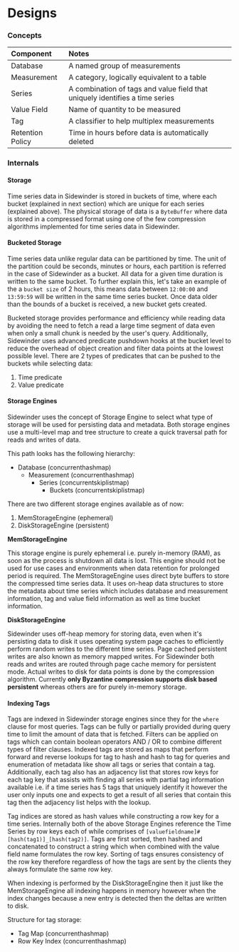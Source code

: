 # Designs

### Concepts
|  Component       |                                 Notes                              |
|:-----------------|:------------------------------------------------------------------|
|   Database       |        A named group of measurements                               |
| Measurement      |        A category, logically equivalent to a table                 |
|    Series        | A combination of tags and value field that uniquely identifies a time series|
| Value Field      |        Name of quantity to be measured                             |
|     Tag          |        A classifier to help multiplex measurements                 |
|Retention Policy  |        Time in hours before data is automatically deleted          |

### Internals

#### Storage
Time series data in Sidewinder is stored in buckets of time, where each bucket (explained in next section) which are unique for each series (explained above). The physical storage of data is a ```ByteBuffer``` where data is stored in a compressed format using one of the few compression algorithms implemented for time series data in Sidewinder.

#### Bucketed Storage
Time series data unlike regular data can be partitioned by time. The unit of the partition could be seconds, minutes or hours, each partition is referred in the case of Sidewinder as a bucket. All data for a given time duration is written to the same bucket. To further explain this, let's take an example of the a ```bucket size``` of 2 hours, this means data between ```12:00:00``` and ```13:59:59``` will be written in the same time series bucket. Once data older than the bounds of a bucket is received, a new bucket gets created.

Bucketed storage provides performance and efficiency while reading data by avoiding the need to fetch a read a large time segment of data even when only a small chunk is needed by the user's query. Additionally, Sidewinder uses advanced predicate pushdown hooks at the bucket level to reduce the overhead of object creation and filter data points at the lowest possible level. There are 2 types of predicates that can be pushed to the buckets while selecting data:

1. Time predicate
2. Value predicate

#### Storage Engines
Sidewinder uses the concept of Storage Engine to select what type of storage will be used for persisting data and metadata. Both storage engines use a multi-level map and tree structure to create a quick traversal path for reads and writes of data.

This path looks has the following hierarchy:
- Database (concurrenthashmap)
  - Measurement (concurrenthashmap)
    - Series (concurrentskiplistmap)
      - Buckets (concurrentskiplistmap)

There are two different storage engines available as of now:
1. MemStorageEngine (ephemeral)
2. DiskStorageEngine (persistent)

**MemStorageEngine**

This storage engine is purely ephemeral i.e. purely in-memory (RAM), as soon as the process is shutdown all data is lost. This engine should not be used for use cases and environments when data retention for prolonged period is required. The MemStorageEngine uses direct byte buffers to store the compressed time series data. It uses on-heap data structures to store the metadata about time series which includes database and measurement information, tag and value field information as well as time bucket information.

**DiskStorageEngine**

Sidewinder uses off-heap memory for storing data, even when it's persisting data to disk it uses operating system page caches to efficiently perform random writes to the different time series. Page cached persistent writes are also known as memory mapped writes. For Sidewinder both reads and writes are routed through page cache memory for persistent mode. Actual writes to disk for data points is done by the compression algorithm. Currently **only Byzantine compression supports disk based persistent** whereas others are for purely in-memory storage.

#### Indexing Tags
Tags are indexed in Sidewinder storage engines since they for the ```where``` clause for most queries. Tags can be fully or partially provided during query time to limit the amount of data that is fetched. Filters can be applied on tags which can contain boolean operators AND / OR to combine different types of filter clauses. Indexed tags are stored as maps that perform forward and reverse lookups for tag to hash and hash to tag for queries and enumeration of metadata like show all tags or series that contain a tag. Additionally, each tag also has an adjacency list that stores row keys for each tag key that assists with finding all series with partial tag information available i.e. if a time series has 5 tags that uniquely identify it however the user only inputs one and expects to get a result of all series that contain this tag then the adjacency list helps with the lookup.

Tag indices are stored as hash values while constructing a row key for a time series. Internally both of the above Storage Engines reference the Time Series by row keys each of while comprises of ```[valuefieldname]#[hash(tag1)]_[hash(tag2)]```. Tags are first sorted, then hashed and concatenated to construct a string which when combined with the value field name formulates the row key. Sorting of tags ensures consistency of the row key therefore regardless of how the tags are sent by the clients they always formulate the same row key.

When indexing is performed by the DiskStorageEngine then it just like the MemStorageEngine all indexing happens in memory however when the index changes because a new entry is detected then the deltas are written to disk.

Structure for tag storage:

- Tag Map (concurrenthashmap)
- Row Key Index (concurrenthashmap)
